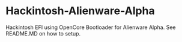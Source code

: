 # Hackintosh-Alienware-Alpha
Hackintosh EFI using OpenCore Bootloader for Alienware Alpha. See README.MD on how to setup.
